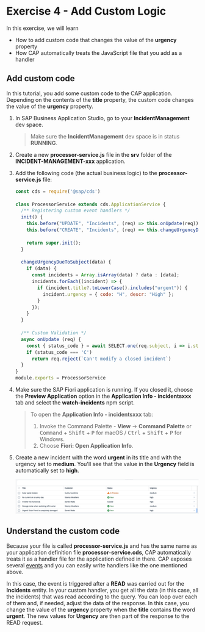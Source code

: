 # Exercise 4 - Add Custom Logic

In this exercise, we will learn
- How to add custom code that changes the value of the **urgency** property
- How CAP automatically treats the JavaScript file that you add as a handler

## Add custom code

In this tutorial, you add some custom code to the CAP application. Depending on the contents of the **title** property, the custom code changes the value of the **urgency** property.

1. In SAP Business Application Studio, go to your **IncidentManagement** dev space.

    > Make sure the **IncidentManagement** dev space is in status **RUNNING**.

2. Create a new **processor-service.js** file in the **srv** folder of the **INCIDENT-MANAGEMENT-xxx** application.

3. Add the following code (the actual business logic) to the **processor-service.js** file:

    ```js
    const cds = require('@sap/cds')

    class ProcessorService extends cds.ApplicationService {
      /** Registering custom event handlers */
      init() {
        this.before("UPDATE", "Incidents", (req) => this.onUpdate(req));
        this.before("CREATE", "Incidents", (req) => this.changeUrgencyDueToSubject(req.data));

        return super.init();
      }

      changeUrgencyDueToSubject(data) {
        if (data) {
          const incidents = Array.isArray(data) ? data : [data];
          incidents.forEach((incident) => {
            if (incident.title?.toLowerCase().includes("urgent")) {
              incident.urgency = { code: "H", descr: "High" };
            }
          });
        }
      }

      /** Custom Validation */
      async onUpdate (req) {
        const { status_code } = await SELECT.one(req.subject, i => i.status_code).where({ID: req.data.ID})
        if (status_code === 'C')
          return req.reject(`Can't modify a closed incident`)
      }
    }
    module.exports = ProcessorService
    ```

3. Make sure the SAP Fiori application is running. If you closed it, choose the **Preview Application** option in the **Application Info - incidentsxxx** tab and select the **watch-incidents** npm script.

    > To open the **Application Info - incidentsxxx** tab: 
    >
    >1. Invoke the Command Palette - **View** &rarr; **Command Palette** or <kbd>Command</kbd> + <kbd>Shift</kbd> + <kbd>P</kbd> for macOS / <kbd>Ctrl</kbd> + <kbd>Shift</kbd> + <kbd>P</kbd> for Windows. 
    >2. Choose **Fiori: Open Application Info**.

4. Create a new incident with the word **urgent** in its title and with the urgency set to **medium**. You'll see that the value in the **Urgency** field is automatically set to **high**.

    ![Fiori Elements Work List](./images/incidentapp.png)


## Understand the custom code

Because your file is called **processor-service.js** and has the same name as your application definition file **processor-service.cds**, CAP automatically treats it as a handler file for the application defined in there. CAP exposes several [events](https://cap.cloud.sap/docs/node.js/events) and you can easily write handlers like the one mentioned above.

In this case, the event is triggered after a **READ** was carried out for the **Incidents** entity. In your custom handler, you get all the data (in this case, all the incidents) that was read according to the query. You can loop over each of them and, if needed, adjust the data of the response. In this case, you change the value of the **urgency** property when the **title** contains the word **urgent**. The new values for **Urgency** are then part of the response to the READ request.